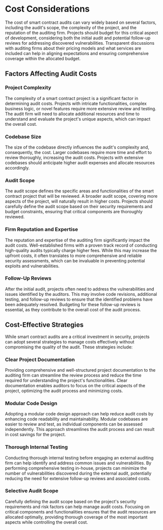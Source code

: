 # Cost Considerations

The cost of smart contract audits can vary widely based on several factors, including the audit's scope, the complexity of the project, and the reputation of the auditing firm. Projects should budget for this critical aspect of development, considering both the initial audit and potential follow-up reviews for addressing discovered vulnerabilities. Transparent discussions with auditing firms about their pricing models and what services are included can help in aligning expectations and ensuring comprehensive coverage within the allocated budget.

## Factors Affecting Audit Costs

### Project Complexity

The complexity of a smart contract project is a significant factor in determining audit costs. Projects with intricate functionalities, complex business logic, or novel features require more extensive review and testing. The audit firm will need to allocate additional resources and time to understand and evaluate the project's unique aspects, which can impact the overall cost.

### Codebase Size

The size of the codebase directly influences the audit's complexity and, consequently, the cost. Larger codebases require more time and effort to review thoroughly, increasing the audit costs. Projects with extensive codebases should anticipate higher audit expenses and allocate resources accordingly.

### Audit Scope

The audit scope defines the specific areas and functionalities of the smart contract project that will be reviewed. A broader audit scope, covering more aspects of the project, will naturally result in higher costs. Projects should carefully define the audit scope based on their security requirements and budget constraints, ensuring that critical components are thoroughly reviewed.

### Firm Reputation and Expertise

The reputation and expertise of the auditing firm significantly impact the audit costs. Well-established firms with a proven track record of conducting high-quality audits typically charge higher fees. While this may increase the upfront costs, it often translates to more comprehensive and reliable security assessments, which can be invaluable in preventing potential exploits and vulnerabilities.

### Follow-Up Reviews

After the initial audit, projects often need to address the vulnerabilities and issues identified by the auditors. This may involve code revisions, additional testing, and follow-up reviews to ensure that the identified problems have been adequately resolved. Budgeting for these follow-up reviews is essential, as they contribute to the overall cost of the audit process.

## Cost-Effective Strategies

While smart contract audits are a critical investment in security, projects can adopt several strategies to manage costs effectively without compromising the quality of the audit. These strategies include:

### Clear Project Documentation

Providing comprehensive and well-structured project documentation to the auditing firm can streamline the review process and reduce the time required for understanding the project's functionalities. Clear documentation enables auditors to focus on the critical aspects of the project, optimizing the audit process and minimizing costs.

### Modular Code Design

Adopting a modular code design approach can help reduce audit costs by enhancing code readability and maintainability. Modular codebases are easier to review and test, as individual components can be assessed independently. This approach streamlines the audit process and can result in cost savings for the project.

### Thorough Internal Testing

Conducting thorough internal testing before engaging an external auditing firm can help identify and address common issues and vulnerabilities. By performing comprehensive testing in-house, projects can minimize the number of vulnerabilities discovered during the external audit, potentially reducing the need for extensive follow-up reviews and associated costs.

### Selective Audit Scope

Carefully defining the audit scope based on the project's security requirements and risk factors can help manage audit costs. Focusing on critical components and functionalities ensures that the audit resources are allocated optimally, providing thorough coverage of the most important aspects while controlling the overall cost.

